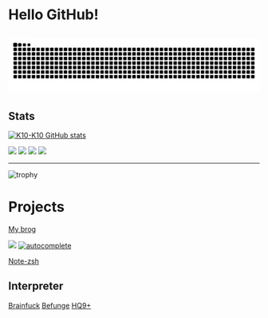 # Hello GitHub!  

![](https://raw.githubusercontent.com/K10-K10/K10-K10/output/github-contribution-grid-snake.svg)
--- 
## Stats

[![K10-K10 GitHub stats](https://github-readme-stats.vercel.app/api?username=K10-K10&show_icons=true&count_private=true&theme=dark)](https://github.com/anuraghazra/github-readme-stats)

![](http://github-profile-summary-cards.vercel.app/api/cards/repos-per-language?username=K10-K10&theme=2077)
![](http://github-profile-summary-cards.vercel.app/api/cards/most-commit-language?username=K10-K10&theme=2077)
![](http://github-profile-summary-cards.vercel.app/api/cards/stats?username=K10-K10&theme=2077)
![](http://github-profile-summary-cards.vercel.app/api/cards/productive-time?username=K10-K10&theme=2077)


--- 
![trophy](https://github-profile-trophy.vercel.app/?username=K10-K10&theme=nord)

# Projects  
[My brog](https://k10-k10.github.io)  

[![](https://img.shields.io/endpoint?url=https%3A%2F%2Fatcoder-badges.now.sh%2Fapi%2Fatcoder%2Fjson%2FK10k10)](https://atcoder.jp/users/k10k10)
[![autocomplete](https://codeium.com/badges/user/K10K10/autocomplete)](https://codeium.com/profile/k10k10)

[Note-zsh](https://github.com/K10-K10/Note-zsh)

## Interpreter  
[Brainfuck](https://github.com/K10-K10/Brainfuck-interpreter)
[Befunge](https://github.com/K10-K10/Befunge-interpreter)
[HQ9+](https://github.com/K10-K10/HQ9x-interpreter)

